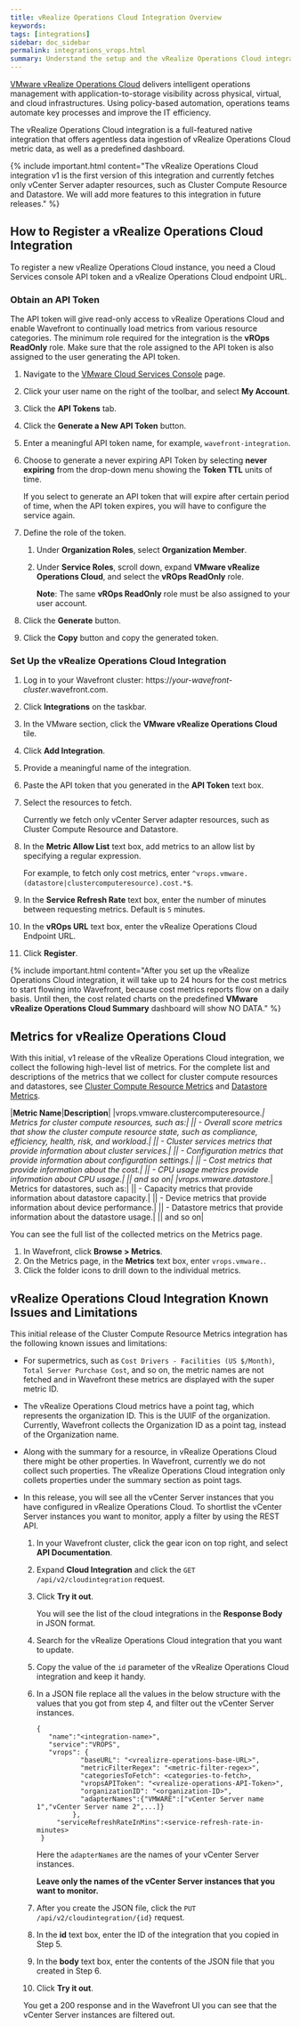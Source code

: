 ```yaml
---
title: vRealize Operations Cloud Integration Overview
keywords:
tags: [integrations]
sidebar: doc_sidebar
permalink: integrations_vrops.html
summary: Understand the setup and the vRealize Operations Cloud integration v1 limitations and caveats.
---
```

[VMware vRealize Operations Cloud](https://www.vmware.com/products/vrealize-operations.html) delivers intelligent operations management with application-to-storage visibility across physical, virtual, and cloud infrastructures. Using policy-based automation, operations teams automate key processes and improve the IT efficiency.


The vRealize Operations Cloud integration is a full-featured native integration that offers agentless data ingestion of vRealize Operations Cloud metric data, as well as a predefined dashboard. 

{% include important.html content="The vRealize Operations Cloud integration v1 is the first version of this integration and currently fetches only vCenter Server adapter resources, such as Cluster Compute Resource and Datastore. We will add more features to this integration in future releases." %}

## How to Register a vRealize Operations Cloud Integration

To register a new vRealize Operations Cloud instance, you need a Cloud Services console API token and a vRealize Operations Cloud endpoint URL.

### Obtain an API Token

The API token will give read-only access to vRealize Operations Cloud and enable Wavefront to continually load metrics from various resource categories. The minimum role required for the integration is the **vROps ReadOnly** role. Make sure that the role assigned to the API token is also assigned to the user generating the API token.

1. Navigate to the [VMware Cloud Services Console](https://console.cloud.vmware.com/csp/gateway/discovery) page.
1. Click your user name on the right of the toolbar, and select **My Account**.
1. Click the **API Tokens** tab.
1. Click the **Generate a New API Token** button.
1. Enter a meaningful API token name, for example, `wavefront-integration`.
1. Choose to generate a never expiring API Token by selecting **never expiring** from the drop-down menu showing the **Token TTL** units of time.

   If you select to generate an API token that will expire after certain period of time, when the API token expires, you will have to configure the service again.
   
1. Define the role of the token. 
   
   1. Under **Organization Roles**, select **Organization Member**.
   1. Under **Service Roles**, scroll down, expand **VMware vRealize Operations Cloud**, and select the **vROps ReadOnly** role.
   
      **Note**: The same **vROps ReadOnly** role must be also assigned to your user account.
1. Click the **Generate** button.
1. Click the **Copy** button and copy the generated token.

### Set Up the vRealize Operations Cloud Integration

1. Log in to your Wavefront cluster: https://*your-wavefront-cluster*.wavefront.com.
1. Click **Integrations** on the taskbar. 
1. In the VMware section, click the **VMware vRealize Operations Cloud** tile.
1. Click **Add Integration**.
1. Provide a meaningful name of the integration.
1. Paste the API token that you generated in the **API Token** text box.
1. Select the resources to fetch.
   
   Currently we fetch only vCenter Server adapter resources, such as Cluster Compute Resource and Datastore.
   
1. In the **Metric Allow List** text box, add metrics to an allow list by specifying a regular expression. 

   For example, to fetch only cost metrics, enter `^vrops.vmware.(datastore|clustercomputeresource).cost.*$`.
   
1. In the **Service Refresh Rate** text box, enter the number of minutes between requesting metrics. Default is `5` minutes.
1. In the **vROps URL** text box, enter the vRealize Operations Cloud Endpoint URL.
1. Click **Register**.


{% include important.html content="After you set up the vRealize Operations Cloud integration, it will take up to 24 hours for the cost metrics to start flowing into Wavefront, because cost metrics reports flow on a daily basis. Until then, the cost related charts on the predefined **VMware vRealize Operations Cloud Summary** dashboard will show NO DATA." %}


## Metrics for vRealize Operations Cloud

With this initial, v1 release of the vRealize Operations Cloud integration, we collect the following high-level list of metrics. For the complete list and descriptions of the metrics that we collect for cluster compute resources and datastores, see [Cluster Compute Resource Metrics](https://docs.vmware.com/en/vRealize-Operations/8.6/com.vmware.vcom.metrics.doc/GUID-F6638548-7D0D-42A4-B774-9BF1EFB95E94.html) and [Datastore Metrics](https://docs.vmware.com/en/vRealize-Operations/8.6/com.vmware.vcom.metrics.doc/GUID-A77F1497-A21F-40A9-B240-446A66A174DD.html).


|**Metric Name**|**Description**|
|vrops.vmware.clustercomputeresource.*| Metrics for cluster compute resources, such as:|
|| - Overall score metrics that show the cluster compute resource state, such as compliance, efficiency, health, risk, and workload.|
|| - Cluster services metrics that provide information about cluster services.|
|| - Configuration metrics that provide information about configuration settings.|
|| - Cost metrics that provide information about the cost.|
|| - CPU usage metrics provide information about CPU usage.|
|| and so on|
|vrops.vmware.datastore.*| Metrics for datastores, such as:|
|| - Capacity metrics that provide information about datastore capacity.|
|| - Device metrics that provide information about device performance.|
|| - Datastore metrics that provide information about the datastore usage.|
|| and so on|


You can see the full list of the collected metrics on the Metrics page.

1. In Wavefront, click **Browse > Metrics**.
2. On the Metrics page, in the **Metrics** text box, enter `vrops.vmware.`.
3. Click the folder icons to drill down to the individual metrics. 

## vRealize Operations Cloud Integration Known Issues and Limitations

This initial release of the Cluster Compute Resource Metrics integration has the following known issues and limitations:

* For supermetrics, such as `Cost Drivers - Facilities (US $/Month)`, `Total Server Purchase Cost`, and so on, the metric names are not fetched and in Wavefront these metrics are displayed with the super metric ID.
* The vRealize Operations Cloud metrics have a point tag, which represents the organization ID. This is the UUIF of the organization. Currently, Wavefront collects the Organization ID as a point tag, instead of the Organization name.
* Along with the summary for a resource, in vRealize Operations Cloud there might be other properties. In Wavefront, currently we do not collect such properties. The vRealize Operations Cloud integration only collets properties under the summary section as point tags.
* In this release, you will see all the vCenter Server instances that you have configured in vRealize Operations Cloud. To shortlist the vCenter Server instances you want to monitor, apply a filter by using the REST API. 
  1. In your Wavefront cluster, click the gear icon on top right, and select **API Documentation**.
  2. Expand **Cloud Integration** and click the `GET /api/v2/cloudintegration` request.
  3. Click **Try it out**.
     
     You will see the list of the cloud integrations in the **Response Body** in JSON format. 

   4. Search for the vRealize Operations Cloud integration that you want to update.
   5. Copy the value of the `id` parameter of the vRealize Operations Cloud integration and keep it handy. 
   6. In a JSON file replace all the values in the below structure with the values that you got from step 4, and filter out the vCenter Server instances.
   
       ```
       {
          "name":"<integration-name>",
          "service":"VROPS",
          "vrops": {
                  "baseURL": "<vrealizre-operations-base-URL>",
                  "metricFilterRegex": "<metric-filter-regex>",
                  "categoriesToFetch": <categories-to-fetch>,
                  "vropsAPIToken": "<vrealize-operations-API-Token>",
                  "organizationID": "<organization-ID>",
                  "adapterNames":{"VMWARE":["vCenter Server name 1","vCenter Server name 2",...]}
                },
            "serviceRefreshRateInMins":<service-refresh-rate-in-minutes>
        }
       ```
       Here the `adapterNames` are the names of your vCenter Server instances. 
       
       **Leave only the names of the vCenter Server instances that you want to monitor.**
    
    7. After you create the JSON file, click the `PUT /api/v2/cloudintegration/{id}` request.
    8. In the **id** text box, enter the ID of the integration that you copied in Step 5.
    9. In the **body** text box, enter the contents of the JSON file that you created in Step 6.
    10. Click **Try it out**. 
    
   You get a 200 response and in the Wavefront UI you can see that the vCenter Server instances are filtered out.
